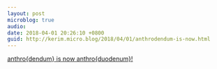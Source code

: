 ```yaml
---
layout: post
microblog: true
audio: 
date: 2018-04-01 20:26:10 +0800
guid: http://kerim.micro.blog/2018/04/01/anthrodendum-is-now.html
---
```

[anthro{dendum} is now anthro{duodenum}!](https://anthrodendum.org/2018/04/01/anthrodendum-is-now-anthroduodenum/)
